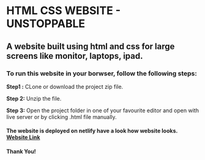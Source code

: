 # HTML CSS WEBSITE - UNSTOPPABLE

## A website built using html and css for large screens like monitor, laptops, ipad.

### To run this website in your borwser, follow the following steps:

**Step1 :** CLone or download the project zip file.

**Step 2:** Unzip the file.

**Step 3:** Open the project folder in one of your favourite editor and open with live server or by clicking .html file manually.

#### The website is deployed on netlify have a look how website looks. [Website Link]()

#### Thank You!
